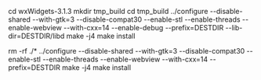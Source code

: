 cd wxWidgets-3.1.3
mkdir tmp_build
cd tmp_build
../configure --disable-shared --with-gtk=3 --disable-compat30 --enable-stl --enable-threads --enable-webview --with-cxx=14 --enable-debug --prefix=DESTDIR --lib-dir=DESTDIR/libd
make -j4
make install

rm -rf ./*
../configure --disable-shared --with-gtk=3 --disable-compat30 --enable-stl --enable-threads --enable-webview --with-cxx=14 --prefix=DESTDIR
make -j4
make install
